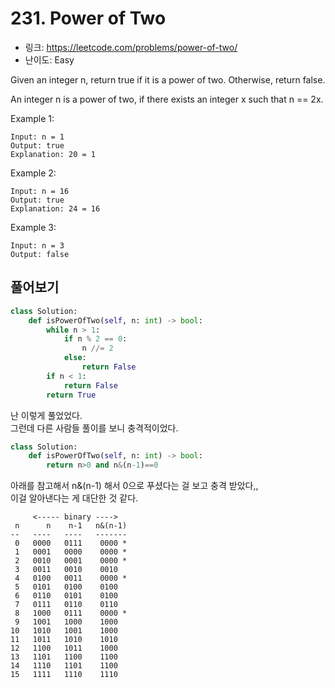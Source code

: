 # 231. Power of Two

- 링크: https://leetcode.com/problems/power-of-two/
- 난이도: Easy

Given an integer n, return true if it is a power of two. Otherwise, return false.  

An integer n is a power of two, if there exists an integer x such that n == 2x.  

 

Example 1:

```
Input: n = 1
Output: true
Explanation: 20 = 1
```

Example 2:

```
Input: n = 16
Output: true
Explanation: 24 = 16
```

Example 3:

```
Input: n = 3
Output: false
```

## 풀어보기

```Python
class Solution:
    def isPowerOfTwo(self, n: int) -> bool:
        while n > 1:
            if n % 2 == 0:
                n //= 2
            else:
                return False
        if n < 1:
            return False
        return True
```
 
난 이렇게 풀었었다.  
그런데 다른 사람들 풀이를 보니 충격적이었다.

```python
class Solution:
    def isPowerOfTwo(self, n: int) -> bool:
        return n>0 and n&(n-1)==0
```

아래를 참고해서 n&(n-1) 해서 0으로 푸셨다는 걸 보고 충격 받았다,,  
이걸 알아낸다는 게 대단한 것 같다.

```
     <----- binary ---->
 n      n    n-1   n&(n-1)
--   ----   ----   -------
 0   0000   0111    0000 *
 1   0001   0000    0000 *
 2   0010   0001    0000 *
 3   0011   0010    0010
 4   0100   0011    0000 *
 5   0101   0100    0100
 6   0110   0101    0100
 7   0111   0110    0110
 8   1000   0111    0000 *
 9   1001   1000    1000
10   1010   1001    1000
11   1011   1010    1010
12   1100   1011    1000
13   1101   1100    1100
14   1110   1101    1100
15   1111   1110    1110
```

